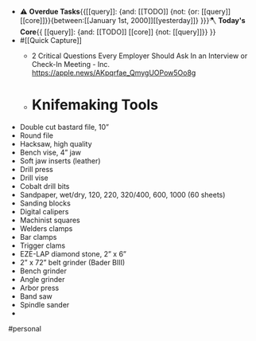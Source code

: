 - ⚠️ **Overdue Tasks**{{[[query]]: {and: [[TODO]]  {not: {or: [[query]] [[core]]}}{between:[[January 1st, 2000]][[yesterday]]} }}}🪓 **Today's Core**{{ [[query]]: {and: [[TODO]] [[core]] {not: [[query]]}} }}
- #[[Quick Capture]]
    - 2 Critical Questions Every Employer Should Ask In an Interview or Check-In Meeting - Inc.
https://apple.news/AKpqrfae_QmygUOPow5Oo8g


    - # Knifemaking Tools
* Double cut bastard file, 10”
* Round file
* Hacksaw, high quality
* Bench vise, 4” jaw
* Soft jaw inserts (leather)
* Drill press
* Drill vise
* Cobalt drill bits
* Sandpaper, wet/dry, 120, 220, 320/400, 600, 1000 (60 sheets)
* Sanding blocks
* Digital calipers
* Machinist squares
* Welders clamps
* Bar clamps
* Trigger clams
* EZE-LAP diamond stone, 2” x 6”
* 2” x 72” belt grinder (Bader BIII)
* Bench grinder
* Angle grinder
* Arbor press
* Band saw
* Spindle sander
* 

#personal


